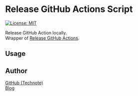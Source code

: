 # Release GitHub Actions Script

[![License: MIT](https://img.shields.io/badge/License-MIT-blue.svg)](https://github.com/technote-space/test-release-github-actions/blob/master/LICENSE)

Release GitHub Action locally.  
Wrapper of [Release GitHub Actions](https://github.com/technote-space/release-github-actions).

<!-- START doctoc -->
<!-- END doctoc -->

## Usage

## Author
[GitHub (Technote)](https://github.com/technote-space)  
[Blog](https://technote.space)
